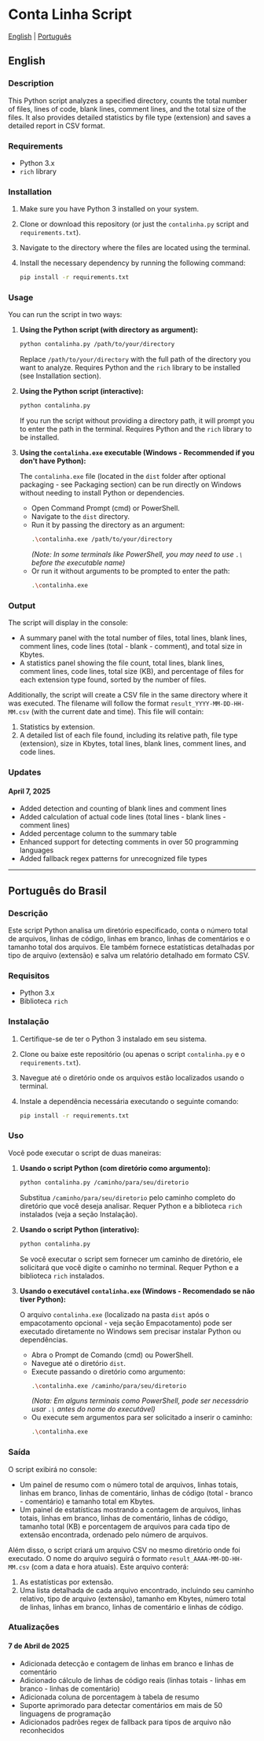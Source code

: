 # Conta Linha Script

[English](#english) | [Português](#português-do-brasil)

<a name="english"></a>
## English

### Description
This Python script analyzes a specified directory, counts the total number of files, lines of code, blank lines, comment lines, and the total size of the files. It also provides detailed statistics by file type (extension) and saves a detailed report in CSV format.

### Requirements
* Python 3.x
* `rich` library

### Installation
1. Make sure you have Python 3 installed on your system.
2. Clone or download this repository (or just the `contalinha.py` script and `requirements.txt`).
3. Navigate to the directory where the files are located using the terminal.
4. Install the necessary dependency by running the following command:

   ```bash
   pip install -r requirements.txt
   ```

### Usage
You can run the script in two ways:

1. **Using the Python script (with directory as argument):**

   ```bash
   python contalinha.py /path/to/your/directory
   ```
   Replace `/path/to/your/directory` with the full path of the directory you want to analyze. Requires Python and the `rich` library to be installed (see Installation section).

2. **Using the Python script (interactive):**

   ```bash
   python contalinha.py
   ```
   If you run the script without providing a directory path, it will prompt you to enter the path in the terminal. Requires Python and the `rich` library to be installed.

3. **Using the `contalinha.exe` executable (Windows - Recommended if you don't have Python):**

   The `contalinha.exe` file (located in the `dist` folder after optional packaging - see Packaging section) can be run directly on Windows without needing to install Python or dependencies.
   * Open Command Prompt (cmd) or PowerShell.
   * Navigate to the `dist` directory.
   * Run it by passing the directory as an argument:
     ```bash
     .\contalinha.exe /path/to/your/directory
     ```
     *(Note: In some terminals like PowerShell, you may need to use `.\` before the executable name)*
   * Or run it without arguments to be prompted to enter the path:
     ```bash
     .\contalinha.exe
     ```

### Output
The script will display in the console:

* A summary panel with the total number of files, total lines, blank lines, comment lines, code lines (total - blank - comment), and total size in Kbytes.
* A statistics panel showing the file count, total lines, blank lines, comment lines, code lines, total size (KB), and percentage of files for each extension type found, sorted by the number of files.

Additionally, the script will create a CSV file in the same directory where it was executed. The filename will follow the format `result_YYYY-MM-DD-HH-MM.csv` (with the current date and time). This file will contain:

1. Statistics by extension.
2. A detailed list of each file found, including its relative path, file type (extension), size in Kbytes, total lines, blank lines, comment lines, and code lines.

### Updates

#### April 7, 2025
* Added detection and counting of blank lines and comment lines
* Added calculation of actual code lines (total lines - blank lines - comment lines)
* Added percentage column to the summary table
* Enhanced support for detecting comments in over 50 programming languages
* Added fallback regex patterns for unrecognized file types

---

<a name="português-do-brasil"></a>
## Português do Brasil

### Descrição
Este script Python analisa um diretório especificado, conta o número total de arquivos, linhas de código, linhas em branco, linhas de comentários e o tamanho total dos arquivos. Ele também fornece estatísticas detalhadas por tipo de arquivo (extensão) e salva um relatório detalhado em formato CSV.

### Requisitos
* Python 3.x
* Biblioteca `rich`

### Instalação
1. Certifique-se de ter o Python 3 instalado em seu sistema.
2. Clone ou baixe este repositório (ou apenas o script `contalinha.py` e o `requirements.txt`).
3. Navegue até o diretório onde os arquivos estão localizados usando o terminal.
4. Instale a dependência necessária executando o seguinte comando:

   ```bash
   pip install -r requirements.txt
   ```

### Uso
Você pode executar o script de duas maneiras:

1. **Usando o script Python (com diretório como argumento):**

   ```bash
   python contalinha.py /caminho/para/seu/diretorio
   ```
   Substitua `/caminho/para/seu/diretorio` pelo caminho completo do diretório que você deseja analisar. Requer Python e a biblioteca `rich` instalados (veja a seção Instalação).

2. **Usando o script Python (interativo):**

   ```bash
   python contalinha.py
   ```
   Se você executar o script sem fornecer um caminho de diretório, ele solicitará que você digite o caminho no terminal. Requer Python e a biblioteca `rich` instalados.

3. **Usando o executável `contalinha.exe` (Windows - Recomendado se não tiver Python):**

   O arquivo `contalinha.exe` (localizado na pasta `dist` após o empacotamento opcional - veja seção Empacotamento) pode ser executado diretamente no Windows sem precisar instalar Python ou dependências.
   * Abra o Prompt de Comando (cmd) ou PowerShell.
   * Navegue até o diretório `dist`.
   * Execute passando o diretório como argumento:
     ```bash
     .\contalinha.exe /caminho/para/seu/diretorio
     ```
     *(Nota: Em alguns terminais como PowerShell, pode ser necessário usar `.\` antes do nome do executável)*
   * Ou execute sem argumentos para ser solicitado a inserir o caminho:
     ```bash
     .\contalinha.exe
     ```

### Saída
O script exibirá no console:

* Um painel de resumo com o número total de arquivos, linhas totais, linhas em branco, linhas de comentário, linhas de código (total - branco - comentário) e tamanho total em Kbytes.
* Um painel de estatísticas mostrando a contagem de arquivos, linhas totais, linhas em branco, linhas de comentário, linhas de código, tamanho total (KB) e porcentagem de arquivos para cada tipo de extensão encontrada, ordenado pelo número de arquivos.

Além disso, o script criará um arquivo CSV no mesmo diretório onde foi executado. O nome do arquivo seguirá o formato `result_AAAA-MM-DD-HH-MM.csv` (com a data e hora atuais). Este arquivo conterá:

1. As estatísticas por extensão.
2. Uma lista detalhada de cada arquivo encontrado, incluindo seu caminho relativo, tipo de arquivo (extensão), tamanho em Kbytes, número total de linhas, linhas em branco, linhas de comentário e linhas de código.

### Atualizações

#### 7 de Abril de 2025
* Adicionada detecção e contagem de linhas em branco e linhas de comentário
* Adicionado cálculo de linhas de código reais (linhas totais - linhas em branco - linhas de comentário)
* Adicionada coluna de porcentagem à tabela de resumo
* Suporte aprimorado para detectar comentários em mais de 50 linguagens de programação
* Adicionados padrões regex de fallback para tipos de arquivo não reconhecidos
